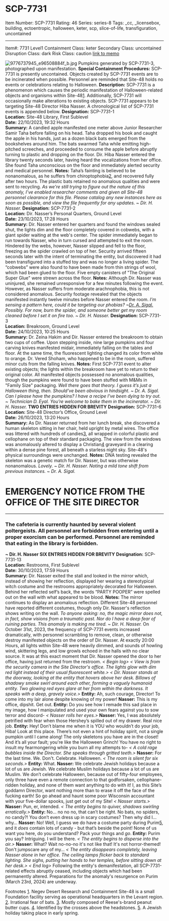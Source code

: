 # SCP-7731
Item Number: SCP-7731
Rating: 46
Series: series-8
Tags: _cc, _licensebox, building, ectoentropic, halloween, keter, scp, slice-of-life, transfiguration, uncontained

---

Item#: 7731
Level1
Containment Class:
keter
Secondary Class:
uncontained
Disruption Class:
dark
Risk Class:
caution
[link to memo](/classification-committee-memo)  

![9776737945_e96508884f_b.jpg](https://live.staticflickr.com/7444/9776737945_e96508884f_b.jpg)
Pumpkins generated by SCP-7731-3, photographed upon manifestation.
**Special Containment Procedures:** SCP-7731 is presently uncontained. Objects created by SCP-7731 events are to be incinerated when possible. Personnel are reminded that Site-48 holds no events or celebrations relating to Halloween.
**Description:** SCP-7731 is a phenomenon which causes the periodic manifestation of Halloween-related objects and organisms within Site-48[1](javascript:;). Additionally, SCP-7731 will occasionally make alterations to existing objects. SCP-7731 appears to be targeting Site-48 Director Hiba Nasser.
A chronological list of SCP-7731 events is appended below.
**Designation:** SCP-7731-1  
**Location:** Site-48 Library, First Sublevel  
**Date:** 22/10/2023, 19:32 Hours  
**Summary:** A candied apple manifested one meter above Junior Researcher Samir Taha before falling on his head. Taha dropped his book and caught the apple in his hands, just as a dozen black bats emerged from the bookshelves around him. The bats swarmed Taha while emitting high-pitched screeches, and proceeded to consume the apple before abruptly turning to plastic and dropping on the floor. Dir. Hiba Nasser entered the library twenty seconds later, having heard the vocalizations from her office. She found Taha unconscious on the floor and immediately alerted security and medical personnel.
**Notes:** Taha’s fainting is believed to be nonanomalous, as he suffers from chiroptophobia[2](javascript:;), and recovered fully after two hours. The plastic bats retained no anomalous qualities and were sent to recycling.
_As we're still trying to figure out the nature of this anomaly, I’ve enabled researcher comments and given all Site-48 personnel clearance for this file. Please catalog any new instances here as soon as possible, and view the file frequently for any updates. ~ Dir. H. Nasser._
**Designation:** SCP-7731-2  
**Location:** Dir. Nasser’s Personal Quarters, Ground Level  
**Date:** 23/10/2023, 17:28 Hours  
**Summary:** Dir. Nasser entered her quarters and found the windows sealed shut, the lights dim and the floor completely covered in cobwebs, with a giant spider waiting at the web's center. The spider immediately began to run towards Nasser, who in turn cursed and attempted to exit the room. Hindered by the webs, however, Nasser slipped and fell to the floor, freezing as the spider crawled on top of her. Security arrived fifteen seconds later with the intent of terminating the entity, but discovered it had been transfigured into a stuffed toy and was no longer a living spider. The “cobwebs” were also found to have been made from thin strings of wool, which had been glued to the floor. Five empty canisters of "The Original Super Glue" were strewn across the floor.
**Notes:** Although Dir. Nasser was uninjured, she remained unresponsive for a few minutes following the event. However, as Nasser suffers from moderate arachnophobia, this is not considered anomalous. Security footage revealed that the objects manifested instantly twelve minutes before Nasser entered the room.
_I’m sensing a pattern here, could it be targeting our phobias? ~[Dr. A. Sigal.](/scp-7309)_
_Possibly. For now, burn the spider, and someone better get my room cleaned before I set it on fire too. ~ Dir. H. Nasser._
**Designation:** SCP-7731-3  
**Location:** Breakroom, Ground Level  
**Date:** 24/10/2023, 10:25 Hours  
**Summary:** Dr. Zeina Hakim and Dir. Nasser entered the breakroom to obtain two cups of coffee. Upon stepping inside, nine large pumpkins and four carving knives manifested midair, immediately falling on the tables and floor. At the same time, the fluorescent lighting changed its color from white to orange. Dr. Vered Shoham, who happened to be in the room, suffered minor cuts from the falling knives.
**Notes:** First SCP-7731 event to alter existing objects; the lights within the breakroom have yet to return to their original color. All manifested objects possessed no anomalous qualities, though the pumpkins were found to have been stuffed with M&Ms in "Family Size" packaging.
_Well there goes that theory. I guess it’s just a Halloween thing, then. Should’ve been obvious in hindsight. ~ Dr. A. Sigal._
_Can I please have the pumpkins? I have a recipe I've been dying to try out. ~ Technician D. Eyal._
_You’re welcome to bake them in the incinerator. ~ Dir. H. Nasser._
**TWO ENTRIES HIDDEN FOR BREVITY**
**Designation:** SCP-7731-6  
**Location:** Site-48 Director’s Office, Ground Level  
**Date:** 26/10/2023, 13:20 Hours  
**Summary:** As Dir. Nasser returned from her lunch break, she discovered a human skeleton sitting in her chair, held upright by metal wires. The office was littered with hundreds of candies[3](javascript:;), all wrapped in colorful plastic and cellophane on top of their standard packaging. The view from the windows was anomalously altered to display a Christian[4](javascript:;) graveyard in a clearing within a dense pine forest, all beneath a starless night sky. Site-48's physical surroundings were unchanged.
**Notes:** DNA testing revealed the skeleton was a genetic match for Dir. Nasser, but was otherwise nonanomalous.
_Lovely. ~ Dir. H. Nasser._
_Noting a mild tone shift from previous instances. ~ Dr. A. Sigal._
# EMERGENCY NOTICE FROM THE OFFICE OF THE SITE DIRECTOR
* * *
### The cafeteria is currently haunted by several violent poltergeists. All personnel are forbidden from entering until a proper exorcism can be performed. Personnel are reminded that eating in the library is forbidden.
**~ Dir. H. Nasser**
**SIX ENTRIES HIDDEN FOR BREVITY**
**Designation:** SCP-7731-13  
**Location:** Restrooms, First Sublevel  
**Date:** 30/10/2023, 17:59 Hours  
**Summary:** Dir. Nasser exited the stall and looked in the mirror which, instead of showing her reflection, displayed her wearing a stereotypical witch costume and the restrooms appropriately decorated for Halloween. Behind her reflected self’s back, the words “PARTY POOPER” were spelled out on the wall with what appeared to be blood.
**Notes:** The mirror continues to display an anomalous reflection. Different Site-48 personnel have reported different costumes, though only Dir. Nasser's reflection shows writing on the wall.
_To anyone asking: no, the magic mirror does not, in fact, show visions from a traumatic past. Nor do I have a deep fear of ruining parties. This anomaly is making me tired. ~ Dir. H. Nasser._
On October 31st, 2023, the frequency of SCP-7731 events increased dramatically, with personnel scrambling to remove, clean, or otherwise destroy manifested objects on the order of Dir. Nasser. At exactly 20:00 Hours, all lights within Site-48 were heavily dimmed, and sounds of howling wind, skittering legs, and low growls echoed in the halls with no clear source.
It was at this exact moment that Dir. Nasser opened the door to her office, having just returned from the restroom.
_< Begin log>_
_< View is from the security camera in the Site Director's office. The lights glow with dim red light instead of their usual fluorescent white.>_
_< Dir. Nasser stands at the doorway, looking at the entity that hovers above her desk. Billows of shadowy smoke swirl around each other, forming a vaguely humanoid entity. Two glowing red eyes glare at her from within the darkness. It speaks with a deep, gravely voice.>_
**Entity:** Ah, such courage, Director! To come into my lair alone despite knowing of my power!
**Nasser:** This is my office, dipshit. Get out.
**Entity:** Do you see how I remade this sad place in my image, how I manipulated and used your own fears against you to sow terror and discord-
_< Nasser rolls her eyes.>_
**Nasser:** Yes, I was absolutely petrified with fear when those Hershey’s spilled out of my drawer. Real nice job.
**Entity:** Hey! Don’t blame me when it is YOU who wouldn’t do your job, Hiba! Look at this place. There’s not even a hint of holiday spirit, not a single pumpkin until I came along! The only skeletons you have are in the closet! And it’s all your fault; you're like the Halloween Grinch! You have no right to insult my fearmongering while you burn all my attempts to-
_< A cold rage bubbles inside the Director. She speaks through gritted teeth.>_
**Nasser:** For the last time. We. Don't. Celebrate. Halloween.
_< The room is silent for six seconds.>_
**Entity:** What.
**Nasser:** We celebrate Jewish holidays because a lot of us are Jewish. We celebrate Muslim holidays because a lot of us are Muslim. We don’t celebrate Halloween, because out of fifty-four employees, only three have even a remote connection to that godforsaken, cellophane-ridden holiday, and none of them want anything to do with it! I, as this Site’s goddamn Director, want nothing more than to erase it off the face of the fucking earth! So go ahead and haunt some poor Wisconsin accountant with your five-dollar spooks, just get out of my Site!
_< Nasser starts.>_
**Nasser:** Pun, er, intended.
_< The entity begins to quiver, shadows swirling erratically.>_
**Entity:** No… no no no, that can’t be right. No bats, no spiders, no candy?! You don’t even dress up in scary costumes? Then why did I… why…
**Nasser:** No! Well, I guess we do have a costume party during Purim[5](javascript:;), and it _does_ contain lots of candy - but that’s beside the point! None of us want you here, do you understand? Pack your things and _go_.
**Entity:** Purim you say? Intriguing. I will be there.
_< The entity begins to disperse into the air.>_
**Nasser:** What? Wait no-no-no it's not like that! It's not horror-themed! Don't jumpscare any of my…
_< The entity disappears completely, leaving Nasser alone in her office. The ceiling lamps flicker back to standard lighting. She sighs, putting her hands to her temples, before sitting down at her desk.>_
_< End log>_
Following the entity's demanifestation, all SCP-7731-related effects abruptly ceased, including objects which had been permanently altered. Preparations for the anomaly's resurgence on Purim (March 23rd, 2024) are underway.
  

  

Footnotes
[1](javascript:;). Negev Desert Research and Containment Site-48 is a small Foundation facility serving as operational headquarters in the Levant region.
[2](javascript:;). Irrational fear of bats.
[3](javascript:;). Mostly composed of Reese's-brand peanut butter cups.
[4](javascript:;). Identified by the crosses above the headstones.
[5](javascript:;). A Jewish holiday taking place in early spring.